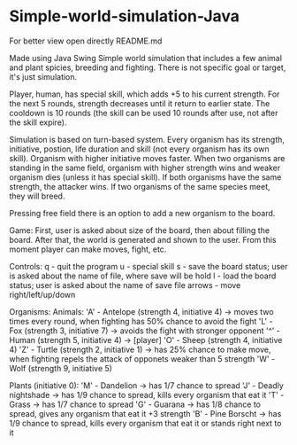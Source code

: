# Simple-world-simulation-Java

For better view open directly README.md

Made using Java Swing
Simple world simulation that includes a few animal and plant spicies, breeding and fighting. 
There is not specific goal or target, it's just simulation.

Player, human, has special skill, which adds +5 to his current strength. For the next 5 rounds, strength decreases until it return to earlier state. The cooldown is 10 rounds (the skill can be used 10 rounds after use, not after the skill expire).

Simulation is based on turn-based system. Every organism has its strength, initiative, postion, life duration and skill (not every organism has its own skill). Organism with higher initiative moves faster.
When two organisms are standing in the same field, organism with higher strength wins and weaker organism dies (unless it has special skill). If both organisms have the same strength, the attacker wins.
If two organisms of the same species meet, they will breed.

Pressing free field there is an option to add a new organism to the board.

Game:
First, user is asked about size of the board, then about filling the board. After that, the world is generated and shown to the user. From this moment player can make moves, fight, etc.


Controls:
  q - quit the program
  u - special skill
  s - save the board status; user is asked about the name of file, where save will be hold
  l - load the board status; user is asked about the name of save file
  arrows - move right/left/up/down


Organisms:
  Animals:
  'A' - Antelope (strength 4, initiative 4) -> moves two times every round, when fighting has 50% chance to avoid the fight
  'L' - Fox (strength 3, initiative 7) -> avoids the fight with stronger opponent
  '^' - Human (strength 5, initiative 4) -> [player]
  'O' - Sheep (strength 4, initiative 4)
  'Z' - Turtle (strength 2, initiative 1) -> has 25% chance to make move, when fighting repels the attack of opponets weaker than 5 strength
  'W' - Wolf (strength 9, initiative 5)

  Plants (initiative 0):
  'M' - Dandelion -> has 1/7 chance to spread
  'J' - Deadly nightshade -> has 1/9 chance to spread, kills every organism that eat it
  'T' - Grass -> has 1/7 chance to spread
  'G' - Guarana -> has 1/8 chance to spread, gives any organism that eat it +3 strength
  'B' - Pine Borscht -> has 1/9 chance to spread, kills every organism that eat it or stands right next to it 
